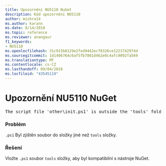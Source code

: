 ```yaml
---
title: Upozornění NU5110 NuGet
description: Kód upozornění NU5110
author: mishra14
ms.author: karann
ms.date: 8/14/2018
ms.topic: reference
ms.reviewer: anangaur
f1_keywords:
- NU5110
ms.openlocfilehash: 31c915b8129e2fed9442ecf8326ce1223742974d
ms.sourcegitcommit: 1d1406764c6af5fb7801d462e0c4afc9092fa569
ms.translationtype: MT
ms.contentlocale: cs-CZ
ms.lasthandoff: 09/04/2018
ms.locfileid: "43545119"
---
```

# <a name="nuget-warning-nu5110"></a>Upozornění NU5110 NuGet
<pre>The script file 'other\init.ps1' is outside the 'tools' folder and hence will not be executed during installation of this package. Move it into the 'tools' folder.</pre>

### <a name="issue"></a>Problém

`.ps1` Byl zjištěn soubor do složky jiné než `tools` složky.


### <a name="solution"></a>Řešení

Vložte `.ps1` soubor `tools` složky, aby byl kompatibilní s nástroje NuGet.

